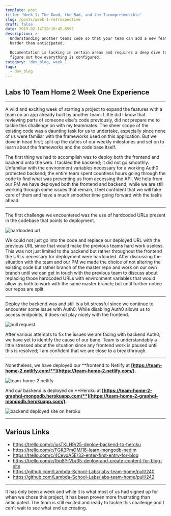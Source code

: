 ```yaml
---
template: post
title: 'Week 1: The Good, the Bad, and the Incomprehensible'
slug: /posts/week-1-retrospective
draft: false
date: 2019-02-14T20:10:45.659Z
description: >-
  Understanding another teams code so that your team can add a new feature is
  harder than anticipated. 

  Documentation is lacking in certain areas and requires a deep dive to try and
  figure out how everything is configured.
category: 'dev_blog, week_1'
tags:
  - dev_blog
---
```

## Labs 10 Team Home 2 Week One Experience

- - -

A wild and exciting week of starting a project to expand the features with a team on an app already built by another team. Little did I know that reviewing parts of someone else's code previously, did not prepare me to tackle this challenge on with my teammates. The sheer scope of the existing code was a daunting task for us to undertake, especially since none of us were familiar with the frameworks used on this application. But we dove in head first; split up the duties of our weekly milestones and set on to learn about the frameworks and the code base itself. 

The first thing we had to accomplish was to deploy both the frontend and backend onto the web. I tackled the backend; it did not go smoothly. Unfamiliar with the environment variables necessary for  a working Auth0 protected backend; the entire team spent countless hours going through the code to find what was preventing us from accessing the API. We help from our PM we have deployed both the frontend and backend; while we are still working through some issues that remain, I feel confident that we will take care of them and have a much smoother time going forward with the tasks ahead.

- - -

The first challenge we encountered was the use of hardcoded URLs present in the codebase that points to deployment.

![hardcoded url](/media/apollo-server.png "backend code")

We could not just go into the code and replace our deployed URL with the previous URL since that would make the previous teams hard work useless. This was not just limited to the backend but rather throughout the frontend the URLs necessary for deployment were hardcoded. After discussing the situation with the team and our PM we made the choice of not altering the existing code but rather branch of the master repo and work on our own branch until we can get in touch with the previous team to discuss about replacing those hardcoded URLs with environment variables that would allow us both to work with the same master branch; but until further notice our repos are split.

- - -

Deploy the backend was and still is a bit stressful since we continue to encounter some issue with Auth0. While disabling Auth0 allows us to access endpoints, it does not play nicely with the frontend.

![pull request](/media/prs.png "my pull requests")

After various attempts to fix the issues we are facing with backend Auth0; we have yet to identify the cause of our bane. Team is understandably a little stressed about the situation since any frontend work is paused until this is resolved; I am confident that we are close to a breakthrough.

- - -

Nonetheless, we have deployed our **frontend to Netlify at **[**https://team-home-2.netlify.com/**](https://team-home-2.netlify.com/)**.**

![team-home-2 netlify](/media/netlify2.png "frontedn deployed site")

And our backend is deployed on **Heroku at **[**https://team-home-2-graphql-mongodb.herokuapp.com/**](https://team-home-2-graphql-mongodb.herokuapp.com/)**.**

![backend deployed site on heroku](/media/heroku.png "heroku deployment")

- - -

## Various Links

* <https://trello.com/c/iusTKLH9/25-deploy-backend-to-heroku>
* <https://trello.com/c/FGK3PmOM/16-learn-mongodb-nedim>
* <https://trello.com/c/4CevxA5E/33-enter-first-entry-for-blog>
* <https://trello.com/c/fbq8YrVb/35-deploy-and-create-content-for-blog-site>
* <https://github.com/Lambda-School-Labs/labs-team-home/pull/240>
* <https://github.com/Lambda-School-Labs/labs-team-home/pull/242>

- - -

It has only been a week and while it is what most of us had signed up for when we chose this project, it has been proven more frustrating than anticipated. The team is still excited and ready to tackle this challenge and I can't wait to see what end up creating.
